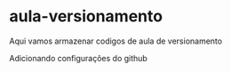 # aula-versionamento
Aqui vamos armazenar codigos de aula de versionamento

Adicionando configurações do github